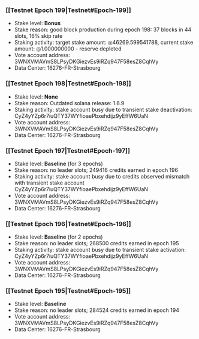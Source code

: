 ### [[Testnet Epoch 199|Testnet#Epoch-199]]
* Stake level: **Bonus**
* Stake reason: good block production during epoch 198: 37 blocks in 44 slots, 16% skip rate
* Staking activity: target stake amount: ◎46269.599541788, current stake amount: ◎1.000000000 - reserve depleted
* Vote account address: 3WNXVMAVmS8LPsyDKGiezvEs9iRZq947F58esZ8CqhVy
* Data Center: 16276-FR-Strasbourg
### [[Testnet Epoch 198|Testnet#Epoch-198]]
* Stake level: **None**
* Stake reason: Outdated solana release: 1.6.9
* Staking activity: stake account busy due to transient stake deactivation: CyZ4yYZp6r7iuQTY37WYfioaePbxehdijz9yEffW6UaN
* Vote account address: 3WNXVMAVmS8LPsyDKGiezvEs9iRZq947F58esZ8CqhVy
* Data Center: 16276-FR-Strasbourg
### [[Testnet Epoch 197|Testnet#Epoch-197]]
* Stake level: **Baseline** (for 3 epochs)
* Stake reason: no leader slots; 249416 credits earned in epoch 196
* Staking activity: stake account busy due to credits observed mismatch with transient stake account CyZ4yYZp6r7iuQTY37WYfioaePbxehdijz9yEffW6UaN
* Vote account address: 3WNXVMAVmS8LPsyDKGiezvEs9iRZq947F58esZ8CqhVy
* Data Center: 16276-FR-Strasbourg
### [[Testnet Epoch 196|Testnet#Epoch-196]]
* Stake level: **Baseline** (for 2 epochs)
* Stake reason: no leader slots; 268500 credits earned in epoch 195
* Staking activity: stake account busy due to transient stake activation: CyZ4yYZp6r7iuQTY37WYfioaePbxehdijz9yEffW6UaN
* Vote account address: 3WNXVMAVmS8LPsyDKGiezvEs9iRZq947F58esZ8CqhVy
* Data Center: 16276-FR-Strasbourg
### [[Testnet Epoch 195|Testnet#Epoch-195]]
* Stake level: **Baseline**
* Stake reason: no leader slots; 284524 credits earned in epoch 194
* Vote account address: 3WNXVMAVmS8LPsyDKGiezvEs9iRZq947F58esZ8CqhVy
* Data Center: 16276-FR-Strasbourg
